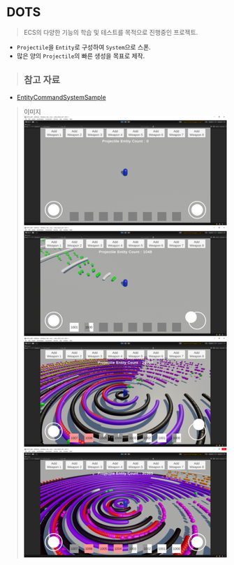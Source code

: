 # DOTS
> ECS의 다양한 기능의 학습 및 테스트를 목적으로 진행중인 프로젝트.

* `Projectile`을 `Entity`로 구성하여 `System`으로 스폰.
* 많은 양의 `Projectile`의 빠른 생성을 목표로 제작.

> ## 참고 자료
* [EntityCommandSystemSample](https://github.com/Unity-Technologies/EntityComponentSystemSamples)

> 이미지
![main](./ReadMeImages/main%20scene.png)
![1](./ReadMeImages/1.png)
![2](./ReadMeImages/2.png)
![3](./ReadMeImages/3.png)
